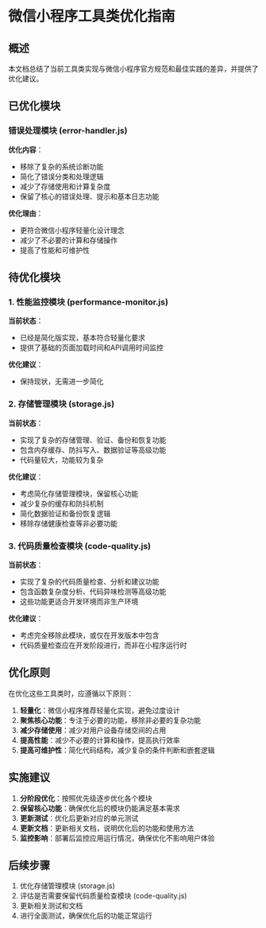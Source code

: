 # 微信小程序工具类优化指南

## 概述

本文档总结了当前工具类实现与微信小程序官方规范和最佳实践的差异，并提供了优化建议。

## 已优化模块

### 错误处理模块 (error-handler.js)

**优化内容**：
- 移除了复杂的系统诊断功能
- 简化了错误分类和处理逻辑
- 减少了存储使用和计算复杂度
- 保留了核心的错误处理、提示和基本日志功能

**优化理由**：
- 更符合微信小程序轻量化设计理念
- 减少了不必要的计算和存储操作
- 提高了性能和可维护性

## 待优化模块

### 1. 性能监控模块 (performance-monitor.js)

**当前状态**：
- 已经是简化版实现，基本符合轻量化要求
- 提供了基础的页面加载时间和API调用时间监控

**优化建议**：
- 保持现状，无需进一步简化

### 2. 存储管理模块 (storage.js)

**当前状态**：
- 实现了复杂的存储管理、验证、备份和恢复功能
- 包含内存缓存、防抖写入、数据验证等高级功能
- 代码量较大，功能较为复杂

**优化建议**：
- 考虑简化存储管理模块，保留核心功能
- 减少复杂的缓存和防抖机制
- 简化数据验证和备份恢复逻辑
- 移除存储健康检查等非必要功能

### 3. 代码质量检查模块 (code-quality.js)

**当前状态**：
- 实现了复杂的代码质量检查、分析和建议功能
- 包含函数复杂度分析、代码异味检测等高级功能
- 这些功能更适合开发环境而非生产环境

**优化建议**：
- 考虑完全移除此模块，或仅在开发版本中包含
- 代码质量检查应在开发阶段进行，而非在小程序运行时

## 优化原则

在优化这些工具类时，应遵循以下原则：

1. **轻量化**：微信小程序推荐轻量化实现，避免过度设计
2. **聚焦核心功能**：专注于必要的功能，移除非必要的复杂功能
3. **减少存储使用**：减少对用户设备存储空间的占用
4. **提高性能**：减少不必要的计算和操作，提高执行效率
5. **提高可维护性**：简化代码结构，减少复杂的条件判断和嵌套逻辑

## 实施建议

1. **分阶段优化**：按照优先级逐步优化各个模块
2. **保留核心功能**：确保优化后的模块仍能满足基本需求
3. **更新测试**：优化后更新对应的单元测试
4. **更新文档**：更新相关文档，说明优化后的功能和使用方法
5. **监控影响**：部署后监控应用运行情况，确保优化不影响用户体验

## 后续步骤

1. 优化存储管理模块 (storage.js)
2. 评估是否需要保留代码质量检查模块 (code-quality.js)
3. 更新相关测试和文档
4. 进行全面测试，确保优化后的功能正常运行